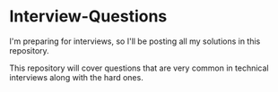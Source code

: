 # Interview-Questions
I'm preparing for interviews, so I'll be posting all my solutions in this repository.

This repository will cover questions that are very common in technical interviews along with the hard ones.
